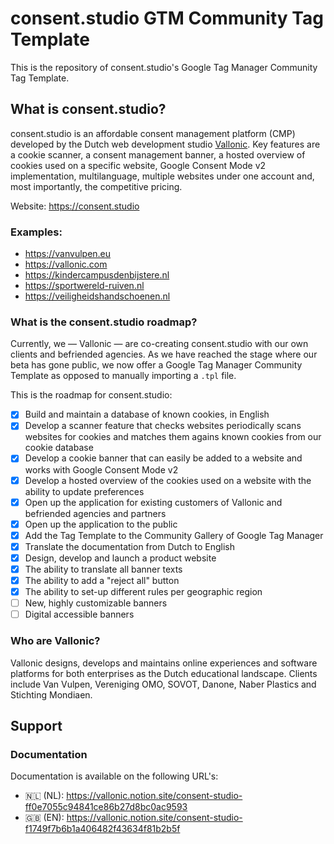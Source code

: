 # consent.studio GTM Community Tag Template
This is the repository of consent.studio's Google Tag Manager Community Tag Template.

## What is consent.studio?
consent.studio is an affordable consent management platform (CMP) developed by the Dutch web development studio [Vallonic](https://vallonic.com). Key features are a cookie scanner, a consent management banner, a hosted overview of cookies used on a specific website, Google Consent Mode v2 implementation, multilanguage, multiple websites under one account and, most importantly, the competitive pricing.

Website: https://consent.studio

### Examples:
* https://vanvulpen.eu
* https://vallonic.com
* https://kindercampusdenbijstere.nl
* https://sportwereld-ruiven.nl
* https://veiligheidshandschoenen.nl

### What is the consent.studio roadmap?
Currently, we — Vallonic — are co-creating consent.studio with our own clients and befriended agencies. As we have reached the stage where our beta has gone public, we now offer a Google Tag Manager Community Template as opposed to manually importing a `.tpl` file.

This is the roadmap for consent.studio:

- [x] Build and maintain a database of known cookies, in English
- [x] Develop a scanner feature that checks websites periodically scans websites for cookies and matches them agains known cookies from our cookie database
- [x] Develop a cookie banner that can easily be added to a website and works with Google Consent Mode v2
- [x] Develop a hosted overview of the cookies used on a website with the ability to update preferences
- [x] Open up the application for existing customers of Vallonic and befriended agencies and partners
- [x] Open up the application to the public
- [x] Add the Tag Template to the Community Gallery of Google Tag Manager
- [x] Translate the documentation from Dutch to English
- [x] Design, develop and launch a product website
- [x] The ability to translate all banner texts
- [x] The ability to add a "reject all" button
- [x] The ability to set-up different rules per geographic region
- [ ] New, highly customizable banners
- [ ] Digital accessible banners

### Who are Vallonic?
Vallonic designs, develops and maintains online experiences and software platforms for both enterprises as the Dutch educational landscape.
Clients include Van Vulpen, Vereniging OMO, SOVOT, Danone, Naber Plastics and Stichting Mondiaen.

## Support
### Documentation
Documentation is available on the following URL's:
* 🇳🇱 (NL): https://vallonic.notion.site/consent-studio-ff0e7055c94841ce86b27d8bc0ac9593
* 🇬🇧 (EN): https://vallonic.notion.site/consent-studio-f1749f7b6b1a406482f43634f81b2b5f
